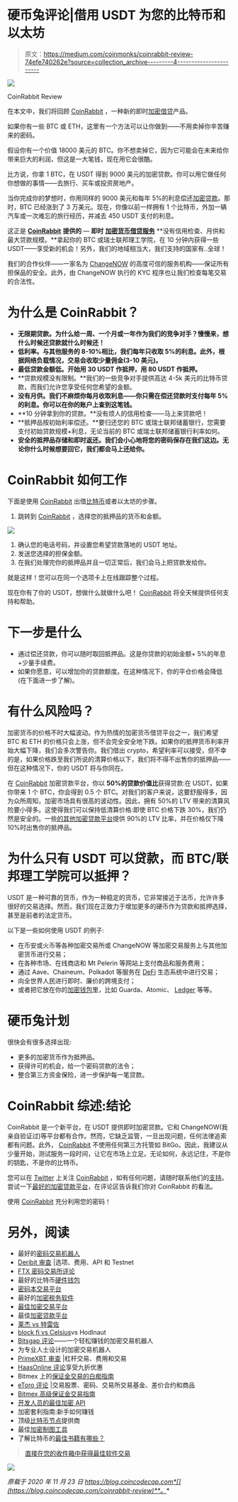 # 硬币兔评论|借用 USDT 为您的比特币和以太坊

> 原文：<https://medium.com/coinmonks/coinrabbit-review-74efe740262e?source=collection_archive---------4----------------------->

![](img/a629d53f452c5dd3103e5dbd9210706a.png)

CoinRabbit Review

在本文中，我们将回顾 [CoinRabbit](https://blog.coincodecap.com/go/coinrabbit) ，一种新的即时[加密借贷](/coinmonks/top-5-crypto-lending-platforms-in-2020-that-you-need-to-know-a1b675cec3fa)产品。

如果你有一些 BTC 或 ETH，这里有一个方法可以让你做到——不用卖掉你辛苦赚来的密码。

假设你有一个价值 18000 美元的 BTC。你不想卖掉它，因为它可能会在未来给你带来巨大的利润，但这是一大笔钱，现在用它会很酷。

比方说，你拿 1 BTC，在 USDT 得到 9000 美元的加密贷款。你可以用它做任何你想做的事情——去旅行、买车或投资房地产。

当你完成你的梦想时，你用同样的 9000 美元和每年 5%的利息偿还[加密贷款](/coinmonks/top-5-crypto-lending-platforms-in-2020-that-you-need-to-know-a1b675cec3fa)。那时，BTC 已经涨到了 3 万美元。现在，你像以前一样拥有 1 个比特币，外加一辆汽车或一次难忘的旅行经历，并减去 450 USDT 支付的利息。

这正是 [**CoinRabbit**](https://blog.coincodecap.com/go/coinrabbit) **提供的** — **即时** [**加密货币借贷服务**](https://blog.coincodecap.com/top-5-crypto-lending-platforms) **没有信用检查、月供和最大贷款规模。**拿起你的 BTC 或瑞士联邦理工学院，在 10 分钟内获得一些 USDT——享受新的机会！另外，我们的地域相当大，我们支持的国家有..全球！

我们的合作伙伴——一家名为 [ChangeNOW](https://blog.coincodecap.com/changenow-review-a-secure-crypto-exchange) 的高度可信的服务机构——保证所有担保品的安全。此外，由 ChangeNOW 执行的 KYC 程序也让我们检查每笔交易的合法性。

# 为什么是 CoinRabbit？

*   **无限期贷款。为什么给一周、一个月或一年作为我们的竞争对手？慢慢来，想什么时候还贷款就什么时候还！**
*   **低利率。与其他服务的 8-10%相比，我们每年只收取 5%的利息。此外，根据网络负载情况，交易会收取少量佣金(3-10 美元)。**
*   **最低贷款金额低。开始用 30 USDT 作抵押，用 80 USDT 作抵押。**
*   **贷款规模没有限制。**我们的一些竞争对手提供高达 4-5k 美元的比特币贷款，而我们允许您享受任何您希望的金额。
*   **没有月供。我们不麻烦你每月收取利息——你只需在偿还贷款时支付每年 5%的利息。你可以在你的账户上查到这笔钱。**
*   **10 分钟拿到你的贷款。**没有烦人的信用检查——马上来贷款吧！
*   **抵押品按初始利率偿还。**要归还您的 BTC 或瑞士联邦储蓄银行，您需要支付初始贷款规模+利息，无论当前的 BTC 或瑞士联邦储蓄银行利率如何。
*   **安全的抵押品存储和即时返还。我们会小心地将您的密码保存在我们这边。无论你什么时候想要回它，我们都会马上还给你。**

# CoinRabbit 如何工作

下面是使用 [CoinRabbit](https://blog.coincodecap.com/go/coinrabbit) 出借[比特币](https://blog.coincodecap.com/a-candid-explanation-of-bitcoin)或者以太坊的步骤。

1.  跳转到 [CoinRabbit](https://coinrabbit.io/) ，选择您的抵押品的货币和金额。

![](img/365927548ef99470b4551b93900af851.png)

1.  确认您的电话号码，并设置您希望贷款落地的 USDT 地址。
2.  发送您选择的担保金额。
3.  在我们处理完你的抵押品并且一切正常后，我们会马上把贷款发给你。

就是这样！您可以在同一个选项卡上在线跟踪整个过程。

现在你有了你的 USDT，想做什么就做什么吧！ [CoinRabbit](https://blog.coincodecap.com/go/coinrabbit) 将全天候提供任何支持和帮助。

# 下一步是什么

*   通过偿还贷款，你可以随时取回抵押品。这是你贷款的初始金额+ 5%的年息+少量手续费。
*   如果你愿意，可以增加你的贷款额度。在这种情况下，你的平仓价格会降低(在下面进一步了解)。

# 有什么风险吗？

加密货币的价格不时大幅波动。作为热情的加密货币借贷平台之一，我们希望 BTC 和 ETH 的价格只会上涨，但不会完全安全地下跌。如果你的抵押货币利率开始大幅下降，我们会多次警告你。我们借出 crypto，希望利率可以接受，但不幸的是，如果价格跌至我们所说的清算价格以下，我们将不得不出售你的抵押品——但在这种情况下，你的 USDT 将与你同在。

在 [CoinRabbit](https://blog.coincodecap.com/go/coinrabbit) 加密贷款平台，你以 **50%的贷款价值比**获得贷款:在 USDT，如果你带来 1 个 BTC，你会得到 0.5 个 BTC。对我们的客户来说，这要舒服得多，因为众所周知，加密市场具有很高的波动性。因此，拥有 50%的 LTV 带来的清算风险要小得多。这使得我们可以保持低清算价格:即使 BTC 价格下跌 30%，我们仍然是安全的。一些[的其他加密贷款平台](/coinmonks/top-5-crypto-lending-platforms-in-2020-that-you-need-to-know-a1b675cec3fa)提供 90%的 LTV 比率，并在价格仅下降 10%时出售你的抵押品。

# 为什么只有 USDT 可以贷款，而 BTC/联邦理工学院可以抵押？

USDT 是一种可靠的货币，作为一种稳定的货币，它非常接近于法币，允许许多很好的交易选择。然而，我们现在正致力于增加更多的硬币作为贷款和抵押选择，甚至是前者的法定货币。

以下是一些如何使用 USDT 的例子:

*   在币安或火币等各种加密交易所或 ChangeNOW 等加密交易服务上与其他加密货币进行交易；
*   在各种市场、在线商店和 Mt Pelerin 等网站上支付商品和服务费用；
*   通过 Aave、Chaineum、Polkadot 等服务在 [DeFi](https://blog.coincodecap.com/the-ultimate-guide-to-defi-decentralized-finance) 生态系统中进行交易；
*   向全世界人民进行即时、廉价的跨境支付；
*   或者把它放在你的[加密钱包](https://blog.coincodecap.com/tag/crypto-wallet)里，比如 Guarda、Atomic、 [Ledger](https://blog.coincodecap.com/go/5491-2) 等等。

# 硬币兔计划

很快会有很多选择出现:

*   更多的加密货币作为抵押品。
*   获得许可的机会，给一个密码贷款的法令；
*   整合第三方资金保险，进一步保护每一笔贷款。

# CoinRabbit 综述:结论

CoinRabbit 是一个新平台，在 USDT 提供即时加密贷款。它和 ChangeNOW(我亲自验证过)等平台都有合作。然而，它缺乏监管，一旦出现问题，任何法律追索都有问题。此外， [CoinRabbit](https://blog.coincodecap.com/go/coinrabbit) 不使用任何第三方托管如 BitGo。因此，我建议从少量开始，测试服务一段时间，让它在市场上立足。无论如何，永远记住，不是你的钥匙，不是你的比特币。

您可以在 [Twitter](https://twitter.com/CoinRabbit_io) 上关注 [CoinRabbit](https://blog.coincodecap.com/go/coinrabbit) ，如有任何问题，请随时联系他们的[支持](https://blog.coincodecap.com/cdn-cgi/l/email-protection#a5d6d0d5d5cad7d1e5c6cacccbd7c4c7c7ccd18bccca)。尝试一下[最好的加密贷款平台](/coinmonks/top-5-crypto-lending-platforms-in-2020-that-you-need-to-know-a1b675cec3fa)，在评论区告诉我们你对 CoinRabbit 的看法。

使用 [CoinRabbit](https://blog.coincodecap.com/go/coinrabbit) 充分利用您的密码！

# 另外，阅读

*   最好的[密码交易机器人](/coinmonks/crypto-trading-bot-c2ffce8acb2a)
*   [Deribit 审查](/coinmonks/deribit-review-options-fees-apis-and-testnet-2ca16c4bbdb2) |选项、费用、API 和 Testnet
*   [FTX 密码交易所评论](/coinmonks/ftx-crypto-exchange-review-53664ac1198f)
*   最好的比特币[硬件钱包](/coinmonks/the-best-cryptocurrency-hardware-wallets-of-2020-e28b1c124069?source=friends_link&sk=324dd9ff8556ab578d71e7ad7658ad7c)
*   [密码本交易平台](/coinmonks/top-10-crypto-copy-trading-platforms-for-beginners-d0c37c7d698c)
*   最好的[加密税务软件](/coinmonks/best-crypto-tax-tool-for-my-money-72d4b430816b)
*   [最佳加密交易平台](/coinmonks/the-best-crypto-trading-platforms-in-2020-the-definitive-guide-updated-c72f8b874555)
*   最佳[加密贷款平台](/coinmonks/top-5-crypto-lending-platforms-in-2020-that-you-need-to-know-a1b675cec3fa)
*   [莱杰 vs 特雷佐](/coinmonks/ledger-vs-trezor-best-hardware-wallet-to-secure-cryptocurrency-22c7a3fd391e)
*   [block fi vs Celsius](/coinmonks/blockfi-vs-celsius-vs-hodlnaut-8a1cc8c26630)vs Hodlnaut
*   [Bitsgap 评论](/coinmonks/bitsgap-review-a-crypto-trading-bot-that-makes-easy-money-a5d88a336df2)——一个轻松赚钱的加密交易机器人
*   为专业人士设计的加密交易机器人
*   [PrimeXBT 审查](/coinmonks/primexbt-review-88e0815be858) |杠杆交易、费用和交易
*   [HaasOnline 评论](/coinmonks/haasonline-review-d8d1a3400419)享受九折优惠
*   Bitmex 上的[保证金交易的白痴指南](/coinmonks/the-idiots-guide-to-margin-trading-on-bitmex-dbbd7742c6fc?source=friends_link&sk=7bfa99d2a181142510c8442c8ddb0786)
*   [eToro 评论](/coinmonks/etoro-review-78807ddeb33c) |交易股票、密码、交易所交易基金、差价合约和商品
*   [Bitmex 高级保证金交易指南](/coinmonks/bitmex-advanced-margin-trading-guide-2270c195ce25?source=friends_link&sk=1d986cca731f5084b9a2db4a4bc4a7ad)
*   [开发人员的最佳加密 API](/coinmonks/best-crypto-apis-for-developers-5efe3a597a9f)
*   加密套利指南:新手如何赚钱
*   顶级[比特币节点](https://blog.coincodecap.com/bitcoin-node-solutions)提供商
*   最佳[加密制图工具](/coinmonks/what-are-the-best-charting-platforms-for-cryptocurrency-trading-85aade584d80)
*   了解比特币的[最佳书籍有哪些？](/coinmonks/what-are-the-best-books-to-learn-bitcoin-409aeb9aff4b)

> [直接在您的收件箱中获得最佳软件交易](https://coincodecap.com?utm_source=coinmonks)

[![](img/160ce73bd06d46c2250251e7d5969f9d.png)](https://coincodecap.com?utm_source=coinmonks)

*原载于 2020 年 11 月 23 日 https://blog.coincodecap.com*[](https://blog.coincodecap.com/coinrabbit-review)**。**